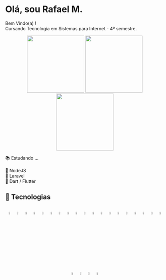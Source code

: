 # Olá, sou Rafael M.

Bem Vindo(a) ! <br>
Cursando Tecnologia em Sistemas para Internet - 4º semestre.

<div align="center">
  <img height="181em" src="https://github-readme-stats.vercel.app/api?username=Mr-R4F&theme=github_dark&show_icons=true&include_all_commits=true&count_private=true&hide_border=true&border_radius=10">
  <img height="181em" src="https://github-readme-stats.vercel.app/api/top-langs/?username=Mr-R4F&theme=github_dark&layout=compact&hide_border=true&border_radius=10">
</div>

<div align="center">
  <img height="181em" src="https://github-readme-streak-stats.herokuapp.com?user=Mr-R4F&theme=github-dark-blue&hide_border=true&border_radius=10&date_format=j%20M%5B%20Y%5D">
</div>

📚 Estudando ... <br><br>
📎 NodeJS <br>
📎 Laravel <br>
📎 Dart / Flutter <br>

## 🧰 Tecnologias

<div align="center"><br>
  <img alt="HTML5" width="4.5%" align="center" src="https://cdn.jsdelivr.net/gh/devicons/devicon/icons/html5/html5-plain.svg">
  <img alt="CSS3" width="4.5%" align="center" src="https://cdn.jsdelivr.net/gh/devicons/devicon/icons/css3/css3-plain.svg">
  <img alt="JAVASCRIPT" width="4.5%" align="center" src="https://cdn.jsdelivr.net/gh/devicons/devicon/icons/javascript/javascript-original.svg">
  <img alt="TYPESCRIPT" width="4.5%" align="center" src="https://cdn.jsdelivr.net/gh/devicons/devicon/icons/typescript/typescript-plain.svg">
  <img alt="BOOTSTRAP" width="4.5%" align="center" src="https://cdn.jsdelivr.net/gh/devicons/devicon/icons/bootstrap/bootstrap-original.svg">
  <img alt="WORDPRESS" width="4.5%" align="center" src="https://cdn.jsdelivr.net/gh/devicons/devicon/icons/wordpress/wordpress-plain.svg">
  <img alt="NODE-JS" width="4.5%" align="center" src="https://cdn.jsdelivr.net/gh/devicons/devicon/icons/nodejs/nodejs-original.svg">
  <img alt="JQUERY" width="4.5%" align="center" src="https://cdn.jsdelivr.net/gh/devicons/devicon/icons/jquery/jquery-plain.svg">
  <img alt="LESS" width="4.5%" align="center" src="https://cdn.jsdelivr.net/gh/devicons/devicon/icons/less/less-plain-wordmark.svg">
  <img alt="ANGULAR" width="4.5%" align="center" src="https://cdn.jsdelivr.net/gh/devicons/devicon/icons/angularjs/angularjs-plain.svg">
  <img alt="PHP" width="4.5%" align="center" src="https://cdn.jsdelivr.net/gh/devicons/devicon/icons/php/php-plain.svg">
  <img alt="MSSQL" width="4.5%" align="center" src="https://cdn.jsdelivr.net/gh/devicons/devicon/icons/microsoftsqlserver/microsoftsqlserver-plain.svg">
  <img alt="MySQL" width="4.5%" align="center" src="https://cdn.jsdelivr.net/gh/devicons/devicon/icons/mysql/mysql-plain.svg">  
  <img alt="LARAVEL" width="4.5%" align="center" src="https://cdn.jsdelivr.net/gh/devicons/devicon/icons/laravel/laravel-plain.svg">
  <img alt="FLUTTER" width="4.5%" align="center" src="https://cdn.jsdelivr.net/gh/devicons/devicon/icons/flutter/flutter-original.svg">
  <img alt="ELECTRON" width="4.5%" align="center" src="https://cdn.jsdelivr.net/gh/devicons/devicon/icons/electron/electron-original.svg">
  <img alt="EXPRESS" width="4.5%" align="center" src="https://cdn.jsdelivr.net/gh/devicons/devicon/icons/express/express-original.svg">
  <img alt="SEQUELIZE" width="4.5%" align="center" src="https://cdn.jsdelivr.net/gh/devicons/devicon/icons/sequelize/sequelize-original.svg">
  <img alt="SWAGGER" width="4.5%" align="center" src="https://cdn.svgporn.com/logos/swagger.svg">
</div>

<div align="center"><br>
    <img alt="PS" width="4.5%" align="center" src="https://cdn.jsdelivr.net/gh/devicons/devicon/icons/photoshop/photoshop-plain.svg">      
    <img alt="FIGMA" width="4.5%" align="center"  src="https://cdn.jsdelivr.net/gh/devicons/devicon/icons/figma/figma-original.svg">
    <img alt="VSCODE" width="4.5%" align="center" src="https://cdn.jsdelivr.net/gh/devicons/devicon/icons/vscode/vscode-original.svg">
    <img alt="GIT" width="4.5%" align="center" src="https://cdn.jsdelivr.net/gh/devicons/devicon/icons/git/git-plain.svg">
</div>
